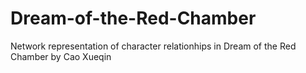 # Dream-of-the-Red-Chamber
 Network representation of character relationhips in Dream of the Red Chamber by Cao Xueqin
